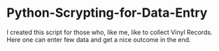 # Python-Scrypting-for-Data-Entry
I created this script for those who, like me, like to collect Vinyl Records. Here one can enter few data and get a nice outcome in the end.
